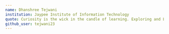 ```yaml
---
name: Dhanshree Tejwani
institution: Jaypee Institute of Information Technology
quote: Curiosity is the wick in the candle of learning. Exploring and Learning today and everyday.
github_user: tejwani23
---
```

